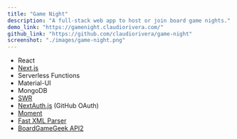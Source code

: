 ```yaml
---
title: "Game Night"
description: "A full-stack web app to host or join board game nights."
demo_link: "https://gamenight.claudiorivera.com/"
github_link: "https://github.com/claudiorivera/game-night"
screenshot: "./images/game-night.png"
---
```


- React
- [Next.js](https://nextjs.org)
- Serverless Functions
- Material-UI
- MongoDB
- [SWR](https://swr.vercel.app)
- [NextAuth.js](https://next-auth.js.org) (GitHub OAuth)
- [Moment](https://momentjs.com)
- [Fast XML Parser](https://github.com/NaturalIntelligence/fast-xml-parser)
- [BoardGameGeek API2](https://boardgamegeek.com/wiki/page/BGG_XML_API2)
